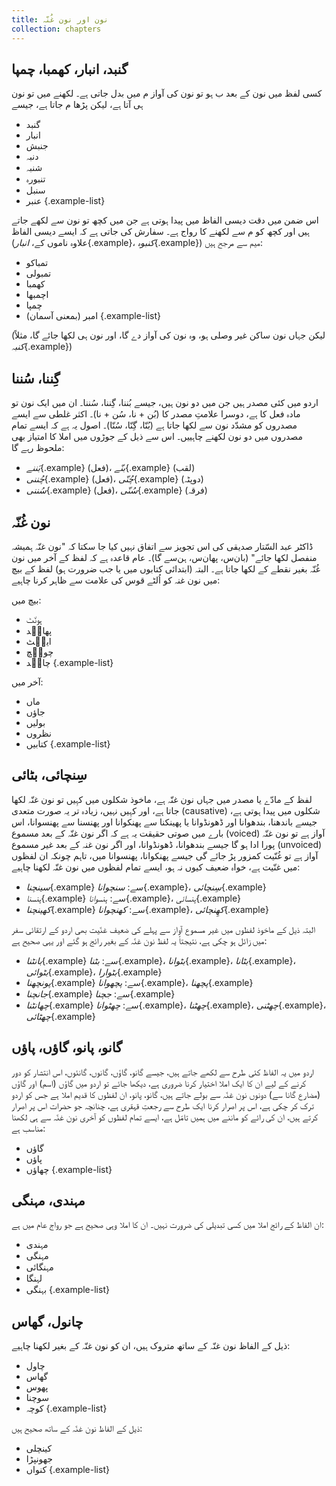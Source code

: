 ```yaml
---
title: نون اور نون غُنّہ
collection: chapters
---
```


## گنبد، انبار، کھمبا، چمپا

کسی لفظ میں نون کے بعد ب ہو تو نون کی آواز م میں بدل جاتی ہے۔ لکھنے میں تو نون ہی آتا ہے، لیکن پڑھا م جاتا ہے، جیسے

* گنبد
* انبار
* جنبش
* دنبہ
* شنبہ
* تنبورہ
* سنبل
* عنبر
{.example-list}

اس ضمن میں دقت دیسی الفاظ میں پیدا ہوتی ہے جن میں کچھ تو نون سے لکھے جاتے ہیں اور کچھ کو م سے لکھنے کا رواج ہے۔ سفارش کی جاتی ہے کہ ایسے دیسی الفاظ (علاوہ ناموں کے، *انبار*{.example}، *کنبوہ*{.example}) میم سے مرجح ہیں:

* تمباکو
* تمبولی
* کھمبا
* اچمبھا
* چمپا
* امبر (بمعنی آسمان)
{.example-list}

(لیکن جہاں نون ساکن غیر وصلی ہو، وہ نون کی آواز دے گا، اور نون ہی لکھا جائے گا، مثلاً *کنبہ*{.example})

## گِننا، سُننا

اردو میں کئی مصدر ہیں جن میں دو نون ہیں، جیسے بُننا، گِننا، سُننا۔ ان میں ایک نون تو مادہ فعل کا ہے، دوسرا علامتِ مصدر کا (بُن + نا، سُن + نا)۔ اکثر غلطی سے ایسے مصدروں کو مشدّد نون سے لکھا جاتا ہے (بُنّا، گِنّا، سُنّا)۔ اصول یہ ہے کہ ایسے تمام مصدروں میں دو نون لکھنے چاہییں۔ اس سے ذیل کے جوڑوں میں املا کا امتیاز بھی ملحوظ رہے گا:

* *بَننے*{.example} (فعل)، *بنّے*{.example} (لقب)
* *چُننی*{.example} (فعل)، *چُنّی*{.example} (دوپٹہ)
* *سُننی*{.example} (فعل)، *سُنّی*{.example} (فرقہ)

## نون غُنّہ

ڈاکٹر عبد السّتار صدیقی کی اس تجویز سے اتفاق نہیں کیا جا سکتا کہ "نون غنّہ ہمیشہ منفصل لکھا جائے" (بان‌س، پھان‌س، ہن‌سے گا)۔ عام قاعدہ ہے کہ لفظ کے آخر میں نون غُنّہ بغیر نقطے کے لکھا جاتا ہے۔ البتہ (ابتدائی کتابوں میں یا جب ضرورت ہو) لفظ کے بیچ میں نون غنہ کو اُلٹے قوس کی علامت سے ظاہر کرنا چاہیے:

بیچ میں:

* ہون٘ٹ
* پھان٘د
* این٘ٹ
* چون٘چ
* چان٘د
{.example-list}

آخر میں:

* ماں
* جاؤں
* بولیں
* نظروں
* کتابیں
{.example-list}

## سِنچائی، بٹائی

لفظ کے مادّے یا مصدر میں جہاں نون غنّہ ہے، ماخوذ شکلوں میں کہِیں تو نون غنّہ لکھا جاتا ہے، اور کہِیں نہیں، زیادہ تر یہ صورت متعدی (causative) شکلوں میں پیدا ہوتی ہے، جیسے باندھنا، بندھوانا اور ڈھونڈوانا یا پھینکنا سے پھنکوانا اور پھنسنا سے پھنسوانا، اس بارے میں صوتی حقیقت یہ ہے کہ اگر نون غنّہ کے بعد مسموع (voiced) آواز ہے تو نون غنّہ پورا ادا ہو گا جیسے بندھوانا، ڈھونڈوانا، اور اگر نون غنہ کے بعد غیر مسموع (unvoiced) آواز ہے تو غُنّیت کمزور پڑ جائے گی جیسے پھنکوانا، پھنسوانا میں، تاہم چونکہ ان لفظوں میں غنّیت ہے، خواہ ضعیف کیوں نہ ہو، ایسے تمام لفظوں میں نون غنّہ لکھنا چاہیے:

* *سینچنا*{.example} سے: *سنچوانا*{.example}، *سِنچائی*{.example}
* *ہنسنا*{.example} سے: *ہنسوانا*{.example}، *ہنسائی*{.example}
* *کھینچنا*{.example} سے: *کھنچوانا*{.example}، *کھِنچائی*{.example}

البتہ ذیل کے ماخوذ لفظوں میں غیر مسموع آواز سے پہلے کی ضعیف غنّیت بھی اردو کے ارتقائی سفر میں زائل ہو چکی ہے، نتیجتاً یہ لفظ نون غنّہ کے بغیر رائج ہو گئے اور یہی صحیح ہے:

* *بانٹنا*{.example} سے: *بٹنا*{.example}، *بٹوانا*{.example}، *بٹانا*{.example}، *بٹوائی*{.example}، *بٹوارا*{.example}
* *پونچھنا*{.example} سے: *پچھوانا*{.example}، *پچھنا*{.example}
* *جانچنا*{.example} سے: *جچنا*{.example}
* *چھانٹنا*{.example} سے: *چھٹوانا*{.example}، *چھٹنا*{.example}، *چھٹنی*{.example}، *چھٹائی*{.example}

## گانو، پانو، گاؤں، پاؤں

اردو میں یہ الفاظ کئی طرح سے لکھے جاتے ہیں، جیسے گانو، گاؤں، گانوں، گانئوں، اس انتشار کو دور کرنے کے لیے ان کا ایک املا اختیار کرنا ضروری ہے، دیکھا جائے تو اردو میں گاؤں (اسم) اور گاؤں (مضارع گانا سے) دونوں نون غنّہ سے بولے جاتے ہیں، گانو، پانو، ان لفظوں کا قدیم املا ہے جس کو اردو ترک کر چکی ہے، اس پر اصرار کرنا ایک طرح سے رجعتِ قہقری ہے، چنانچہ جو حضرات اس پر اصرار کرتے ہیں، ان کی رائے کو ماننے میں ہمیں تامّل ہے، ایسے تمام لفظوں کو آخری نون غنّہ سے ہی لکھنا مناسب ہے:

* گاؤں
* پاؤں
* چھاؤں
{.example-list}

## مہندی، مہنگی

ان الفاظ کے رائج املا میں کسی تبدیلی کی ضرورت نہیں۔ ان کا املا وہی صحیح ہے جو رواج عام میں ہے:

* مہندی
* مہنگی
* مہنگائی
* لہنگا
* بہنگی
{.example-list}

## چانول، گھاس

ذیل کے الفاظ نون غنّہ کے ساتھ متروک ہیں، ان کو نون غنّہ کے بغیر لکھنا چاہیے:

* چاول
* گھاس
* پھوس
* سوچنا
* کوچہ
{.example-list}

ذیل کے الفاظ نون غنّہ کے ساتھ صحیح ہیں:

* کینچلی
* جھونپڑا
* کنواں
{.example-list}
